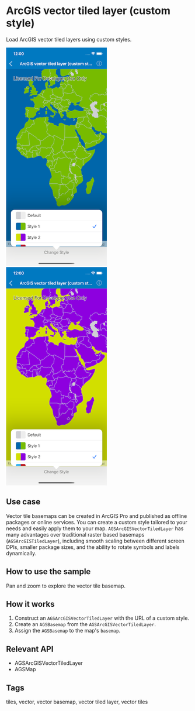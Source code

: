 # ArcGIS vector tiled layer (custom style)

Load ArcGIS vector tiled layers using custom styles.

![Custom styled ArcGIS vector tiled layer](vector-tiled-layer-custom-1.png)
![Custom styles](vector-tiled-layer-custom-2.png)

## Use case

Vector tile basemaps can be created in ArcGIS Pro and published as offline packages or online services. You can create a custom style tailored to your needs and easily apply them to your map. `AGSArcGISVectorTiledLayer` has many advantages over traditional raster based basemaps (`AGSArcGISTiledLayer`), including smooth scaling between different screen DPIs, smaller package sizes, and the ability to rotate symbols and labels dynamically.

## How to use the sample

Pan and zoom to explore the vector tile basemap.

## How it works

1. Construct an `AGSArcGISVectorTiledLayer` with the URL of a custom style.
2. Create an `AGSBasemap` from the `AGSArcGISVectorTiledLayer`.
3. Assign the `AGSBasemap` to the map's `basemap`.

## Relevant API

* AGSArcGISVectorTiledLayer
* AGSMap

## Tags

tiles, vector, vector basemap, vector tiled layer, vector tiles
